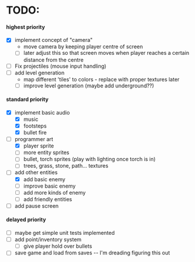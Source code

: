 # TODO:

#### highest priority

- [x] implement concept of "camera"
    - move camera by keeping player centre of screen
    - [ ] later adjust this so that screen moves when player reaches a certain distance from the centre
- [ ] Fix projectiles (mouse input handling)
- [ ] add level generation
    - map different 'tiles' to colors - replace with proper textures later
    - [ ] improve level generation (maybe add underground??)

#### standard priority

- [x] implement basic audio
    - [x] music
    - [x] footsteps
    - [x] bullet fire 

- [ ] programmer art
    - [x] player sprite
    - [ ] more entity sprites
    - [ ] bullet, torch sprites (play with lighting once torch is in)
    - [ ] trees, grass, stone, path... textures
- [ ] add other entities
    - [x] add basic enemy
    - [ ] improve basic enemy
    - [ ] add more kinds of enemy
    - [ ] add friendly entities
- [ ] add pause screen

#### delayed priority

- [ ] maybe get simple unit tests implemented
- [ ] add point/inventory system
    - [ ] give player hold over bullets
- [ ] save game and load from saves -- I'm dreading figuring this out
